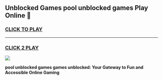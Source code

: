 
## Unblocked Games pool unblocked games Play Online 👋
<h3>
<a href="https://news.freeplayer.one?title=pool_unblocked_games&ref=17F">CLICK TO PLAY</a></h3>
<hr>

<h3>
<a href="https://news.freeplayer.one?title=pool_unblocked_games&ref=17F">CLICK 2 PLAY</a>
  
</h3>

<a href="https://news.freeplayer.one?title=pool_unblocked_games&ref=17F/"><img src="https://clearcache.store/games.png"></a>


**pool unblocked games games unblocked: Your Gateway to Fun and Accessible Online Gaming**
